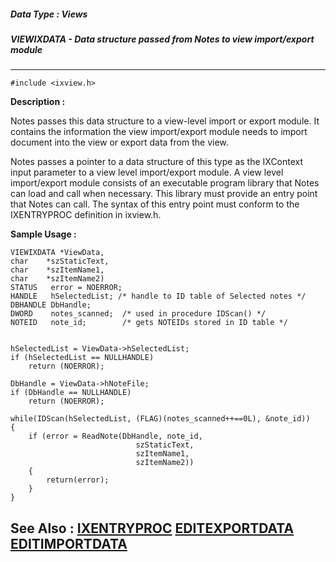 ##### Data Type : Views
##### VIEWIXDATA - Data structure passed from Notes to view import/export module
---
```
#include <ixview.h>
```
**Description :**

Notes passes this data structure to a view-level import or export module. It 
contains the information the view import/export module needs to import document 
into the view or export data from the view.

Notes passes a pointer to a data structure of this type as the IXContext input 
parameter to a view level import/export module. A view level import/export 
module consists of an executable program library that Notes can load and call 
when necessary. This library must provide an entry point that Notes can call. 
The syntax of this entry point must conform to the IXENTRYPROC definition in 
ixview.h.

**Sample Usage :**
```
VIEWIXDATA *ViewData,
char    *szStaticText,
char    *szItemName1,
char    *szItemName2)
STATUS   error = NOERROR;
HANDLE   hSelectedList; /* handle to ID table of Selected notes */
DBHANDLE DbHandle;
DWORD    notes_scanned;  /* used in procedure IDScan() */
NOTEID   note_id;        /* gets NOTEIDs stored in ID table */
    
        
hSelectedList = ViewData->hSelectedList;
if (hSelectedList == NULLHANDLE)
    return (NOERROR);

DbHandle = ViewData->hNoteFile;
if (DbHandle == NULLHANDLE)
    return (NOERROR);

while(IDScan(hSelectedList, (FLAG)(notes_scanned++==0L), &note_id))
{
    if (error = ReadNote(DbHandle, note_id,
                            szStaticText,
                            szItemName1,
                            szItemName2))
    {
        return(error);
    }
}
```
**See Also :**
[IXENTRYPROC](/reference/Data/IXENTRYPROC)
[EDITEXPORTDATA](/reference/Data/EDITEXPORTDATA)
[EDITIMPORTDATA](/reference/Data/EDITIMPORTDATA)
---
